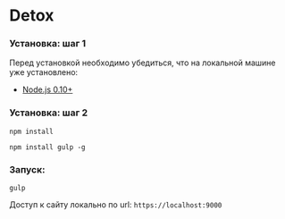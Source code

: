 # Detox

### Установка: шаг 1

Перед установкой необходимо убедиться, что на локальной машине уже установлено:

* [Node.js 0.10+](http://nodejs.org)


### Установка: шаг 2

`npm install`

`npm install gulp -g`


### Запуск:

`gulp`

Доступ к сайту локально по url: `https://localhost:9000`
